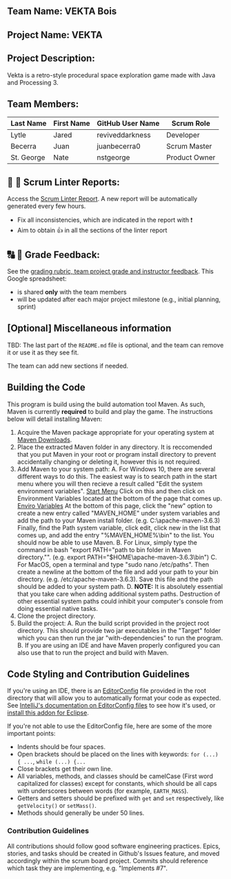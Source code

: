 ## Team Name: VEKTA Bois

## Project Name: VEKTA

## Project Description:
Vekta is a retro-style procedural space exploration game made with Java and Processing 3.

## Team Members:

Last Name       | First Name      | GitHub User Name     | Scrum Role
--------------- | --------------- | -------------------- | ---------------
Lytle           | Jared           | reviveddarkness      | Developer
Becerra         | Juan            | juanbecerra0         | Scrum Master
St. George      | Nate            | nstgeorge            | Product Owner 

## :eyes: :memo: Scrum Linter Reports:
Access the [Scrum Linter Report](http://cs.boisestate.edu/~bdit/ScrumLinter/CS471F20ScrumLinterReports/CS471-F20-Team16_oGvv2wlRhfv8y0XlOLyIYUmPmwdbhPYe34kw1nN1/). A new report will be automatically generated every few hours.
- Fix all inconsistencies, which are indicated in the report with :heavy_exclamation_mark:
- Aim to obtain :thumbsup: in all the sections of the linter report

## :capital_abcd: :mega: Grade Feedback:
See the [grading rubric, team project grade and instructor feedback](https://docs.google.com/spreadsheets/d/1BIPCubrIOaV_vDfekUT-mahBOSUPFhTn5mocP2YGAUM/edit?usp=sharing). This Google spreadsheet:
- is shared **only** with the team members
- will be updated after each major project milestone (e.g., initial planning, sprint)

## [Optional] Miscellaneous information
TBD: The last part of the `README.md` file is optional, and the team can remove it or use it as they see fit.

The team can add new sections if needed.

## Building the Code
This program is build using the build automation tool Maven. As such, Maven is currently **required** to build and
play the game. The instructions below will detail installing Maven:

1. Acquire the Maven package appropriate for your operating system at [Maven Downloads](https://maven.apache.org/download.cgi).
2. Place the extracted Maven folder in any directory. It is reccomended that you put Maven in your root or program install
directory to prevent accidentally changing or deleting it, however this is not required.
3. Add Maven to your system path:
    A. For Windows 10, there are several different ways to do this. The easiest way is to search path in the start menu
    where you will then recieve a result called "Edit the system environment variables".
    [Start Menu](https://imgur.com/RW0BGxn)
    Click on this and then click on Environment Variables located at the bottom of the page that comes up.
    [Enviro Variables](https://imgur.com/ipa6q1D)
    At the bottom of this page, click the "new" option to create a new entry called "MAVEN_HOME" under system variables and add
    the path to your Maven install folder. (e.g. C:\apache-maven-3.6.3)
    Finally, find the Path system variable, click edit, click new in the list that comes up, and add the entry "%MAVEN_HOME%\bin"
    to the list. You should now be able to use Maven.
    B. For Linux, simply type the command in bash "export PATH="path to bin folder in Maven directory."". 
    (e.g. export PATH="$HOME\apache-maven-3.6.3\bin")
    C. For MacOS, open a terminal and type "sudo nano /etc/paths". Then create a newline at the bottom of the file and add your
    path to your bin directory. (e.g. /etc/apache-maven-3.6.3). Save this file and the path should be added to your system path.
    D. **NOTE:** It is absolutely essential that you take care when adding additional system paths. Destruction of other essential
    system paths could inhibit your computer's console from doing essential native tasks.
4. Clone the project directory.
5. Build the project:
    A. Run the build script provided in the project root directory. This should provide two jar executables in the "Target" folder
    which you can then run the jar "with-dependencies" to run the program. 
    B. If you are using an IDE and have Maven properly configured you can also use that to run the project and build with Maven. 
    
## Code Styling and Contribution Guidelines

If you're using an IDE, there is an [EditorConfig](https://editorconfig.org/) file provided in the root directory that will allow you to automatically format your code as expected.
See [IntelliJ's documentation on EditorConfig files](https://www.jetbrains.com/help/idea/configuring-code-style.html#editorconfig) to see how it's used, or [install this addon for Eclipse](https://marketplace.eclipse.org/content/editorconfig-eclipse).

If you're not able to use the EditorConfig file, here are some of the more important points:

- Indents should be four spaces.
- Open brackets should be placed on the lines with keywords: `for (...) { ...`, `while (...) {...`
- Close brackets get their own line.
- All variables, methods, and classes should be camelCase (First word capitalized for classes) except for constants, which should be all caps with underscores between words (for example, `EARTH_MASS`).
- Getters and setters should be prefixed with `get` and `set` respectively, like `getVelocity()` or `setMass()`.
- Methods should generally be under 50 lines.

### Contribution Guidelines

All contributions should follow good software engineering practices. Epics, stories, and tasks should be created in Github's Issues feature, and moved accordingly within the scrum board project.
Commits should reference which task they are implementing, e.g. "Implements #7".
